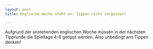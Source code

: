 ```yaml
---
layout: post
title: Englische Woche steht an: Tippen nicht vergessen!

---
```


Aufgrund der anstehenden englischen Woche müssen in der nächsten Tipprunde die Spieltage 4-6 getippt werden. Also unbedingt ans Tippen denken!


